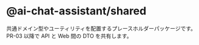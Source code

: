 # @ai-chat-assistant/shared

共通ドメイン型やユーティリティを配置するプレースホルダーパッケージです。PR-03 以降で API と Web 間の DTO を共有します。
